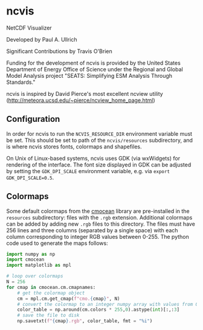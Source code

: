 # ncvis
 NetCDF Visualizer

Developed by Paul A. Ullrich

Significant Contributions by Travis O'Brien

Funding for the development of ncvis is provided by the United States Department of Energy Office of Science under the Regional and Global Model Analysis project "SEATS: Simplifying ESM Analysis Through Standards."

ncvis is inspired by David Pierce's most excellent ncview utility (http://meteora.ucsd.edu/~pierce/ncview_home_page.html)

## Configuration

In order for ncvis to run the `NCVIS_RESOURCE_DIR` environment variable must be set. This should be set to path of the `ncvis/resources` subdirectory, and is where ncvis stores fonts, colormaps and shapefiles.

On Unix of Linux-based systems, ncvis uses GDK (via wxWidgets) for rendering of the interface.  The font size displayed in GDK can be adjusted by setting the `GDK_DPI_SCALE` environment variable, e.g. via `export GDK_DPI_SCALE=0.5`.

## Colormaps

Some default colormaps from the [cmocean](https://github.com/matplotlib/cmocean) library are pre-installed in the `resources` subdirectory: files with the `.rgb` extension.  Additional colormaps can be added by adding new `.rgb` files to this directory.  The files must have 256 lines and three columns (separated by a single space) with each column corresponding to integer RGB values between 0-255. The python code used to generate the maps follows: 

```python   
import numpy as np
import cmocean
import matplotlib as mpl

# loop over colormaps
N = 256
for cmap in cmocean.cm.cmapnames:
    # get the colormap object
    cm = mpl.cm.get_cmap(f"cmo.{cmap}", N)
    # convert the colormap to an integer numpy array with values from 0-255
    color_table = np.around(cm.colors * 255,0).astype(int)[:,:3]
    # save the file to disk
    np.savetxt(f"{cmap}.rgb", color_table, fmt = "%i")
```
